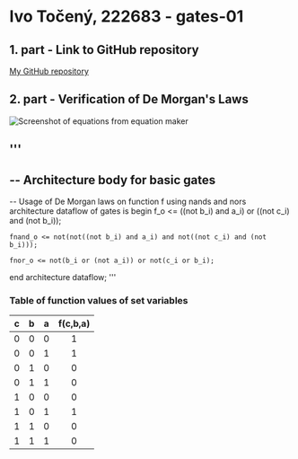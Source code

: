 # Ivo Točený, 222683 - gates-01

## 1. part - Link to GitHub repository

[My GitHub repository](https://git-scm.com/)

## 2. part - Verification of De Morgan's Laws

![Screenshot of equations from equation maker](Rovnica.jpg)

'''
------------------------------------------------------------------------
-- Architecture body for basic gates
------------------------------------------------------------------------
-- Usage of De Morgan laws on function f using nands and nors
architecture dataflow of gates is
begin
    f_o  <= ((not b_i) and a_i) or ((not c_i) and (not b_i));

    fnand_o <= not(not((not b_i) and a_i) and not((not c_i) and (not b_i)));

    fnor_o <= not(b_i or (not a_i)) or not(c_i or b_i);

end architecture dataflow;
'''

### Table of function values of set variables
| **c** | **b** |**a** | **f(c,b,a)** |
| :-: | :-: | :-: | :-: |
| 0 | 0 | 0 | 1 |
| 0 | 0 | 1 | 1 |
| 0 | 1 | 0 | 0 |
| 0 | 1 | 1 | 0 |
| 1 | 0 | 0 | 0 |
| 1 | 0 | 1 | 1 |
| 1 | 1 | 0 | 0 |
| 1 | 1 | 1 | 0 |

